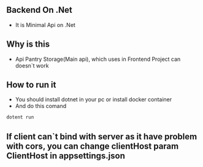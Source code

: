 ## Backend On .Net 
- It is Minimal Api on .Net 
## Why is this
-  Api Pantry Storage(Main api), which uses in Frontend Project can doesn`t  work
## How to run it 
- You should install dotnet in your pc or install docker container 
- And do this comand
```bash
dotent run
```
## If client can`t bind with server as it have problem with cors, you can change clientHost param ClientHost in appsettings.json